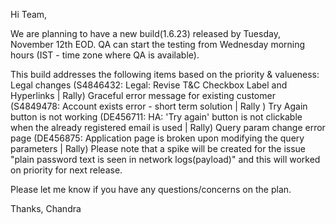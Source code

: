Hi Team,

We are planning to have a new build(1.6.23) released by Tuesday, November 12th EOD.
QA can start the testing from Wednesday morning hours (IST - time zone where QA is available). 

This build addresses the following items based on the priority & valueness:
Legal changes (S4846432: Legal: Revise T&C Checkbox Label and Hyperlinks | Rally)
Graceful error message for existing customer (S4849478: Account exists error - short term solution | Rally )
Try Again button is not working (DE456711: HA: 'Try again' button is not clickable when the already registered email is used | Rally)
Query param change error page (DE456875: Application page is broken upon modifying the query parameters | Rally)
Please note that a spike will be created for the issue "plain password text is seen in network logs(payload)"  and this will worked on priority for next release.

Please let me know if you have any questions/concerns on the plan.

Thanks,
Chandra
